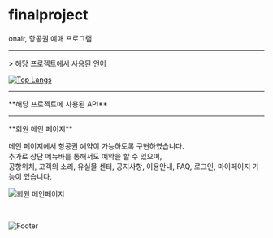 # finalproject   
onair, 항공권 예매 프로그램   


<hr>
> 해당 프로젝트에서 사용된 언어   <br>

[![Top Langs](https://github-readme-stats.vercel.app/api/top-langs/?username=Runu09)](https://github.com/Runu09/github-readme-stats)   

<hr>
**해당 프로젝트에 사용된 API**   <br>

<hr>
**회원 메인 페이지**   <br>

메인 페이지에서 항공권 예약이 가능하도록 구현하였습니다.   
추가로 상단 메뉴바를 통해서도 예약을 할 수 있으며,   
공항위치, 고객의 소리, 유실물 센터, 공지사항, 이용안내, FAQ, 로그인, 마이페이지 기능이 있습니다.

![회원 메인페이지](https://user-images.githubusercontent.com/88878686/179890980-0411b122-147e-4798-8b69-031267a47db6.jpg)   

<br>


![Footer](https://capsule-render.vercel.app/api?type=waving&color=auto&height=200&width=1100&section=footer)   

